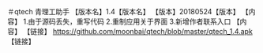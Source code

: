 ＃qtech
青理工助手
【版本名】1.4【版本名】
【版本】20180524【版本】
【内容】
1.由于源码丢失，重写代码
2.重制应用关于界面
3.新增作者联系入口
【内容】
【链接】
https://github.com/moonbai/qtech/blob/master/qtech_1.4.apk
【链接】
